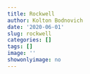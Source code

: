 ```yaml
---
title: Rockwell
author: Kolton Bodnovich
date: '2020-06-01'
slug: rockwell
categories: []
tags: []
image: ''
showonlyimage: no
---
```

